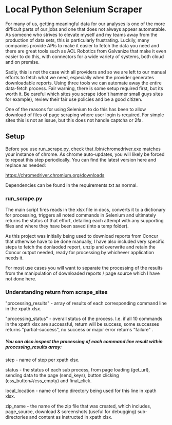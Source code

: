 # Local Python Selenium Scraper

For many of us, getting meaningful data for our analyses is one of the more difficult parts of our jobs and one that does not always appear automatable. As someone who strives to elevate myself and my teams away from the production of data sets, this is particularly frustrating. Luckily, many companies provide APIs to make it easier to fetch the data you need and there are great tools such as ACL Robotics from Galvanize that make it even easier to do this, with connectors for a wide variety of systems, both cloud and on premise.

Sadly, this is not the case with all providers and so we are left to our manual efforts to fetch what we need, especially when the provider generates downloadable reports. Using three tools we can automate away the entire data-fetch process. Fair warning, there is some setup required first, but its worth it. Be careful which sites you scrape (don&#39;t hammer small guys sites for example), review their fair use policies and be a good citizen.

One of the reasons for using Selenium to do this has been to allow download of files of page scraping where user login is required. For simple sites this is not an issue, but this does not handle captcha or 2fa.

## Setup

Before you use run_scrape.py, check that /bin/chromedriver.exe matches your instance of chrome. As chrome auto-updates, you will likely be forced to repeat this step periodically. You can find the latest version here and replace as needed:

https://chromedriver.chromium.org/downloads

Dependencies can be found in the requirements.txt as normal.

### run_scrape.py

The main script fires reads in the xlsx file in docs, converts it to a dictionary for processing, triggers all noted commands in Selenium and ultimately returns the status of that effort, detailing each attempt with any supporting files and where they have been saved (into a temp folder).

As this project was initially being used to download reports from Concur that otherwise have to be done manually, I have also included very specific steps to fetch the donlaoded report, unzip and overwrite and retain the Concur output needed, ready for processing by whichever application needs it.

For most use cases you will want to separate the processing of the results from the manipulation of downloaded reports / page source which I have not done here. 

### Understanding return from scrape_sites
"processing_results" - array of results of each corresponding command line in the xpath xlsx.

"processing_status" - overall status of the process. I.e. if all 10 commands in the xpath xlsx are successful, return will be success, some successes returns "partial-success", no success or major error returns "failure" .


##### You can also inspect the processing of each command line result within processing_results array:

step - name of step per xpath xlsx.

status - the status of each sub process, from page loading (get_url), sending data to the page (send_keys), button clicking (css_button#/css_empty) and final_click.

local_location - name of temp directory being used for this line in xpath xlsx.

zip_name - the name of the zip file that was created, which includes, page_source, download & screenshots (useful for debugging) sub-directories and content as instructed in xpath xlsx.